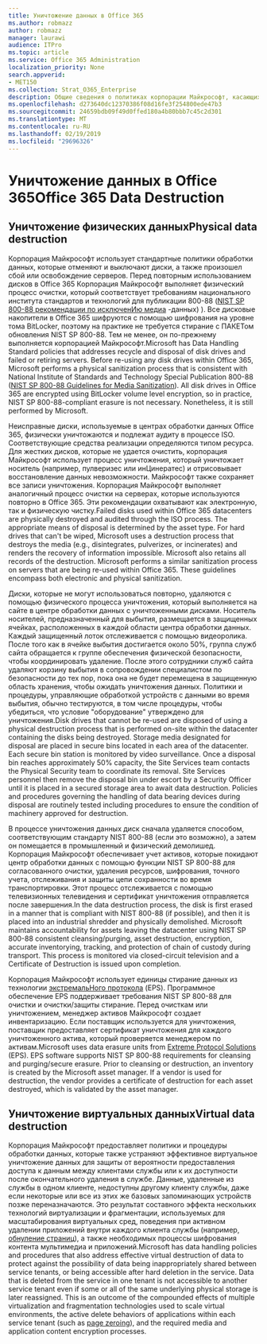 ```yaml
---
title: Уничтожение данных в Office 365
ms.author: robmazz
author: robmazz
manager: laurawi
audience: ITPro
ms.topic: article
ms.service: Office 365 Administration
localization_priority: None
search.appverid:
- MET150
ms.collection: Strat_O365_Enterprise
description: Общие сведения о политиках корпорации Майкрософт, касающихся утилизации, утилизации и уничтожения дисков и серверов Office 365 Datacenter.
ms.openlocfilehash: d273640dc12370386f08d16fe3f254800ede47b3
ms.sourcegitcommit: 24659bdb09f49d0ffed180a4b80bbb7c45c2d301
ms.translationtype: MT
ms.contentlocale: ru-RU
ms.lasthandoff: 02/19/2019
ms.locfileid: "29696326"
---
```

# <a name="office-365-data-destruction"></a><span data-ttu-id="71e17-103">Уничтожение данных в Office 365</span><span class="sxs-lookup"><span data-stu-id="71e17-103">Office 365 Data Destruction</span></span>

## <a name="physical-data-destruction"></a><span data-ttu-id="71e17-104">Уничтожение физических данных</span><span class="sxs-lookup"><span data-stu-id="71e17-104">Physical data destruction</span></span>

<span data-ttu-id="71e17-p101">Корпорация Майкрософт использует стандартные политики обработки данных, которые отменяют и выключают диски, а также произошел сбой или освобождение серверов. Перед повторным использованием дисков в Office 365 Корпорация Майкрософт выполняет физический процесс очистки, который соответствует требованиям национального института стандартов и технологий для публикации 800-88 ([NIST SP 800-88 рекомендации по исключенИю медиа](http://nvlpubs.nist.gov/nistpubs/SpecialPublications/NIST.SP.800-88r1.pdf) -данных) ). Все дисковые накопители в Office 365 шифруются с помощью шифрования на уровне тома BitLocker, поэтому на практике не требуется стирание с ПАКЕТом обновления NIST SP 800-88. Тем не менее, он по-прежнему выполняется корпорацией Майкрософт.</span><span class="sxs-lookup"><span data-stu-id="71e17-p101">Microsoft has Data Handling Standard policies that addresses recycle and disposal of disk drives and failed or retiring servers. Before re-using any disk drives within Office 365, Microsoft performs a physical sanitization process that is consistent with National Institute of Standards and Technology Special Publication 800-88 ([NIST SP 800-88 Guidelines for Media Sanitization](http://nvlpubs.nist.gov/nistpubs/SpecialPublications/NIST.SP.800-88r1.pdf)). All disk drives in Office 365 are encrypted using BitLocker volume level encryption, so in practice, NIST SP 800-88-compliant erasure is not necessary. Nonetheless, it is still performed by Microsoft.</span></span>

<span data-ttu-id="71e17-p102">Неисправные диски, используемые в центрах обработки данных Office 365, физически уничтожаются и подлежат аудиту в процессе ISO. Соответствующие средства реализации определяются типом ресурса. Для жестких дисков, которые не удается очистить, корпорация Майкрософт использует процесс уничтожения, который уничтожает носитель (например, пулверизес или инЦинератес) и отрисовывает восстановление данных невозможности. Майкрософт также сохраняет все записи уничтожения. Корпорация Майкрософт выполняет аналогичный процесс очистки на серверах, которые используются повторно в Office 365. Эти рекомендации охватывают как электронную, так и физическую чистку.</span><span class="sxs-lookup"><span data-stu-id="71e17-p102">Failed disks used within Office 365 datacenters are physically destroyed and audited through the ISO process. The appropriate means of disposal is determined by the asset type. For hard drives that can't be wiped, Microsoft uses a destruction process that destroys the media (e.g., disintegrates, pulverizes, or incinerates) and renders the recovery of information impossible. Microsoft also retains all records of the destruction. Microsoft performs a similar sanitization process on servers that are being re-used within Office 365. These guidelines encompass both electronic and physical sanitization.</span></span>

<span data-ttu-id="71e17-p103">Диски, которые не могут использоваться повторно, удаляются с помощью физического процесса уничтожения, который выполняется на сайте в центре обработки данных с уничтоженными дисками. Носитель носителей, предназначенный для выбытия, размещается в защищенных ячейках, расположенных в каждой области центра обработки данных. Каждый защищенный лоток отслеживается с помощью видеоролика. После того как в ячейке выбытия достигается около 50%, группа служб сайта обращается к группе обеспечения физической безопасности, чтобы координировать удаление. После этого сотрудники служб сайта удаляют корзину выбытия в сопровождении специалистом по безопасности до тех пор, пока она не будет перемещена в защищенную область хранения, чтобы ожидать уничтожения данных. Политики и процедуры, управляющие обработкой устройств с данными во время выбытия, обычно тестируются, в том числе процедуры, чтобы убедиться, что условие "оборудование" утверждено для уничтожения.</span><span class="sxs-lookup"><span data-stu-id="71e17-p103">Disk drives that cannot be re-used are disposed of using a physical destruction process that is performed on-site within the datacenter containing the disks being destroyed. Storage media designated for disposal are placed in secure bins located in each area of the datacenter. Each secure bin station is monitored by video surveillance. Once a disposal bin reaches approximately 50% capacity, the Site Services team contacts the Physical Security team to coordinate its removal. Site Services personnel then remove the disposal bin under escort by a Security Officer until it is placed in a secured storage area to await data destruction. Policies and procedures governing the handling of data bearing devices during disposal are routinely tested including procedures to ensure the condition of machinery approved for destruction.</span></span>

<span data-ttu-id="71e17-p104">В процессе уничтожения данных диск сначала удаляется способом, соответствующим стандарту NIST 800-88 (если это возможно), а затем он помещается в промышленный и физический демолишед. Корпорация Майкрософт обеспечивает учет активов, которые покидают центр обработки данных с помощью функции NIST SP 800-88 для согласованного очистки, удаления ресурсов, шифрования, точного учета, отслеживания и защиты цепи сохранности во время транспортировки. Этот процесс отслеживается с помощью телевизионных телевидения и сертификат уничтожения отправляется после завершения.</span><span class="sxs-lookup"><span data-stu-id="71e17-p104">In the data destruction process, the disk is first erased in a manner that is compliant with NIST 800-88 (if possible), and then it is placed into an industrial shredder and physically demolished. Microsoft maintains accountability for assets leaving the datacenter using NIST SP 800-88 consistent cleansing/purging, asset destruction, encryption, accurate inventorying, tracking, and protection of chain of custody during transport. This process is monitored via closed-circuit television and a Certificate of Destruction is issued upon completion.</span></span>

<span data-ttu-id="71e17-p105">Корпорация Майкрософт использует единицы стирание данных из технологии [экстремальНого протокола](http://www.enterprisedataerasure.com/) (EPS). Программное обеспечение EPS поддерживает требования NIST SP 800-88 для очистки и очистки/защиты стирание. Перед очисткам или уничтожением, менеджер активов Майкрософт создает инвентаризацию. Если поставщик используется для уничтожения, поставщик предоставляет сертификат уничтожения для каждого уничтоженного актива, который проверяется менеджером по активам.</span><span class="sxs-lookup"><span data-stu-id="71e17-p105">Microsoft uses data erasure units from [Extreme Protocol Solutions](http://www.enterprisedataerasure.com/) (EPS). EPS software supports NIST SP 800-88 requirements for cleansing and purging/secure erasure. Prior to cleansing or destruction, an inventory is created by the Microsoft asset manager. If a vendor is used for destruction, the vendor provides a certificate of destruction for each asset destroyed, which is validated by the asset manager.</span></span>

## <a name="virtual-data-destruction"></a><span data-ttu-id="71e17-128">Уничтожение виртуальных данных</span><span class="sxs-lookup"><span data-stu-id="71e17-128">Virtual data destruction</span></span>

<span data-ttu-id="71e17-p106">Корпорация Майкрософт предоставляет политики и процедуры обработки данных, которые также устраняют эффективное виртуальное уничтожение данных для защиты от вероятности предоставления доступа к данным между клиентами службы или к их доступности после окончательного удаления в службе. Данные, удаленные из службы в одном клиенте, недоступны другому клиенту службы, даже если некоторые или все из этих же базовых запоминающих устройств позже переназначаются. Это результат составного эффекта нескольких технологий виртуализации и фрагментации, используемых для масштабирования виртуальных сред, поведения при активном удалении приложений внутри каждого клиента службы (например, [обнуление страниц](https://docs.microsoft.com/office365/securitycompliance/office-365-exchange-online-data-deletion#page-zeroing)), а также необходимых процессы шифрования контента мультимедиа и приложений.</span><span class="sxs-lookup"><span data-stu-id="71e17-p106">Microsoft has data handling policies and procedures that also address effective virtual destruction of data to protect against the possibility of data being inappropriately shared between service tenants, or being accessible after hard deletion in the service. Data that is deleted from the service in one tenant is not accessible to another service tenant even if some or all of the same underlying physical storage is later reassigned. This is an outcome of the compounded effects of multiple virtualization and fragmentation technologies used to scale virtual environments, the active delete behaviors of applications within each service tenant (such as [page zeroing](https://docs.microsoft.com/office365/securitycompliance/office-365-exchange-online-data-deletion#page-zeroing)), and the required media and application content encryption processes.</span></span>